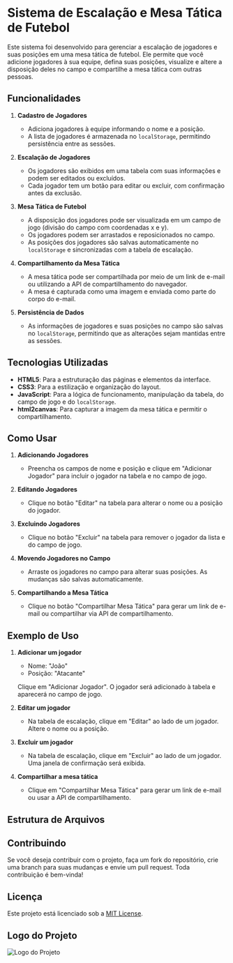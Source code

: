 # Sistema de Escalação e Mesa Tática de Futebol

Este sistema foi desenvolvido para gerenciar a escalação de jogadores e suas posições em uma mesa tática de futebol. Ele permite que você adicione jogadores à sua equipe, defina suas posições, visualize e altere a disposição deles no campo e compartilhe a mesa tática com outras pessoas.

## Funcionalidades

1. **Cadastro de Jogadores**
   - Adiciona jogadores à equipe informando o nome e a posição.
   - A lista de jogadores é armazenada no `localStorage`, permitindo persistência entre as sessões.

2. **Escalação de Jogadores**
   - Os jogadores são exibidos em uma tabela com suas informações e podem ser editados ou excluídos.
   - Cada jogador tem um botão para editar ou excluir, com confirmação antes da exclusão.

3. **Mesa Tática de Futebol**
   - A disposição dos jogadores pode ser visualizada em um campo de jogo (divisão do campo com coordenadas x e y).
   - Os jogadores podem ser arrastados e reposicionados no campo.
   - As posições dos jogadores são salvas automaticamente no `localStorage` e sincronizadas com a tabela de escalação.

4. **Compartilhamento da Mesa Tática**
   - A mesa tática pode ser compartilhada por meio de um link de e-mail ou utilizando a API de compartilhamento do navegador.
   - A mesa é capturada como uma imagem e enviada como parte do corpo do e-mail.

5. **Persistência de Dados**
   - As informações de jogadores e suas posições no campo são salvas no `localStorage`, permitindo que as alterações sejam mantidas entre as sessões.

## Tecnologias Utilizadas

- **HTML5**: Para a estruturação das páginas e elementos da interface.
- **CSS3**: Para a estilização e organização do layout.
- **JavaScript**: Para a lógica de funcionamento, manipulação da tabela, do campo de jogo e do `localStorage`.
- **html2canvas**: Para capturar a imagem da mesa tática e permitir o compartilhamento.

## Como Usar

1. **Adicionando Jogadores**
   - Preencha os campos de nome e posição e clique em "Adicionar Jogador" para incluir o jogador na tabela e no campo de jogo.
   
2. **Editando Jogadores**
   - Clique no botão "Editar" na tabela para alterar o nome ou a posição do jogador.
   
3. **Excluindo Jogadores**
   - Clique no botão "Excluir" na tabela para remover o jogador da lista e do campo de jogo.

4. **Movendo Jogadores no Campo**
   - Arraste os jogadores no campo para alterar suas posições. As mudanças são salvas automaticamente.

5. **Compartilhando a Mesa Tática**
   - Clique no botão "Compartilhar Mesa Tática" para gerar um link de e-mail ou compartilhar via API de compartilhamento.

## Exemplo de Uso

1. **Adicionar um jogador**
   - Nome: "João"
   - Posição: "Atacante"
   
   Clique em "Adicionar Jogador". O jogador será adicionado à tabela e aparecerá no campo de jogo.

2. **Editar um jogador**
   - Na tabela de escalação, clique em "Editar" ao lado de um jogador. Altere o nome ou a posição.

3. **Excluir um jogador**
   - Na tabela de escalação, clique em "Excluir" ao lado de um jogador. Uma janela de confirmação será exibida.

4. **Compartilhar a mesa tática**
   - Clique em "Compartilhar Mesa Tática" para gerar um link de e-mail ou usar a API de compartilhamento.

## Estrutura de Arquivos

## Contribuindo

Se você deseja contribuir com o projeto, faça um fork do repositório, crie uma branch para suas mudanças e envie um pull request. Toda contribuição é bem-vinda!

## Licença

Este projeto está licenciado sob a [MIT License](LICENSE).


## Logo do Projeto

![Logo do Projeto](imagens/logo-projeto.png)





